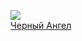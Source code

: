 ![](/books/sf/Вячеслав%20Владимирович%20Шалыгин/Черный%20Ангел.jpg)  
[Черный Ангел](/books/sf/Вячеслав%20Владимирович%20Шалыгин/Черный%20Ангел)